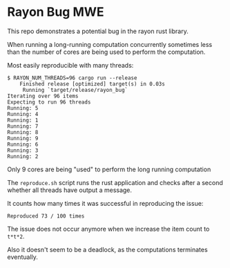 # Rayon Bug MWE

This repo demonstrates a potential bug in the rayon rust library.

When running a long-running computation concurrently sometimes less than the number of cores are being used to perform the computation.

Most easily reproducible with many threads:

```
$ RAYON_NUM_THREADS=96 cargo run --release
    Finished release [optimized] target(s) in 0.03s
     Running `target/release/rayon_bug`
Iterating over 96 items
Expecting to run 96 threads
Running: 5
Running: 4
Running: 1
Running: 7
Running: 8
Running: 9
Running: 6
Running: 3
Running: 2
```

Only 9 cores are being "used" to perform the long running computation

The `reproduce.sh` script runs the rust application and checks after a second whether all threads have output a message.

It counts how many times it was successful in reproducing the issue:

```
Reproduced 73 / 100 times
```

The issue does not occur anymore when we increase the item count to `t*t*2`.

Also it doesn't seem to be a deadlock, as the computations terminates eventually.